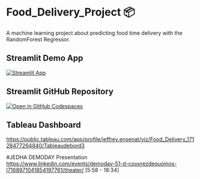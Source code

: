 # Food_Delivery_Project 📦

A machine learning project about predicting food time delivery with the RandomForest Regressor.

## Streamlit Demo App

[![Streamlit App](https://static.streamlit.io/badges/streamlit_badge_black_white.svg)](https://appappdelivery-nl9jzkxo4zurfnuqttpsbv.streamlit.app/)


## Streamlit GitHub Repository

[![Open in GitHub Codespaces](https://img.shields.io/badge/github-%23121011.svg?style=for-the-badge&logo=github&logoColor=white)](https://github.com/Lamiaeidr/Streamlitappdelivery)

## Tableau Dashboard

https://public.tableau.com/app/profile/jeffrey.ensenat/viz/Food_Delivery_17128477264840/Tableaudebord3

#JEDHA DEMODAY Presentation 
https://www.linkedin.com/events/demoday-51-d-couvrezdequoinos-l7168971041854197761/theater/
[5:58 - 18:34]
